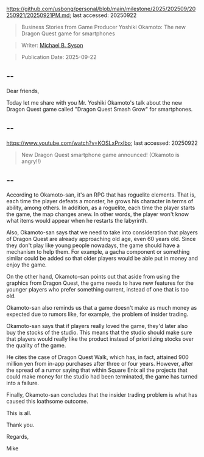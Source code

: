 https://github.com/usbong/personal/blob/main/milestone/2025/202509/20250921/20250921PM.md; last accessed: 20250922

> Business Stories from Game Producer Yoshiki Okamoto: The new Dragon Quest game for smartphones

> Writer: [Michael B. Syson](https://www.linkedin.com/in/michaelsyson/)

> Publication Date: 2025-09-22

## --

Dear friends,

Today let me share with you Mr. Yoshiki Okamoto's talk about the new Dragon Quest game called "Dragon Quest Smash Grow" for smartphones.

## --

https://www.youtube.com/watch?v=KOSLxPrxlbo; last accessed: 20250922

> New Dragon Quest smartphone game announced! (Okamoto is angry!!)

## --

According to Okamoto-san, it's an RPG that has roguelite elements. That is, each time the player defeats a monster, he grows his character in terms of ability, among others. In addition, as a roguelite, each time the player starts the game, the map changes anew. In other words, the player won't know what items would appear when he restarts the labyrinth.

Also, Okamoto-san says that we need to take into consideration that players of Dragon Quest are already approaching old age, even 60 years old. Since they don't play like young people nowadays, the game should have a mechanism to help them. For example, a gacha component or something similar could be added so that older players would be able put in money and enjoy the game.

On the other hand, Okamoto-san points out that aside from using the graphics from Dragon Quest, the game needs to have new features for the younger players who prefer something current, instead of one that is too old.

Okamoto-san also reminds us that a game doesn't make as much money as expected due to rumors like, for example, the problem of insider trading.

Okamoto-san says that if players really loved the game, they'd later also buy the stocks of the studio. This means that the studio should make sure that players would really like the product instead of prioritizing stocks over the quality of the game.

He cites the case of Dragon Quest Walk, which has, in fact, attained 900 million yen from in-app purchases after three or four years. However, after the spread of a rumor saying that within Square Enix all the projects that could make money for the studio had been terminated, the game has turned into a failure.

Finally, Okamoto-san concludes that the insider trading problem is what has caused this loathsome outcome.

This is all.

Thank you.

Regards,

Mike